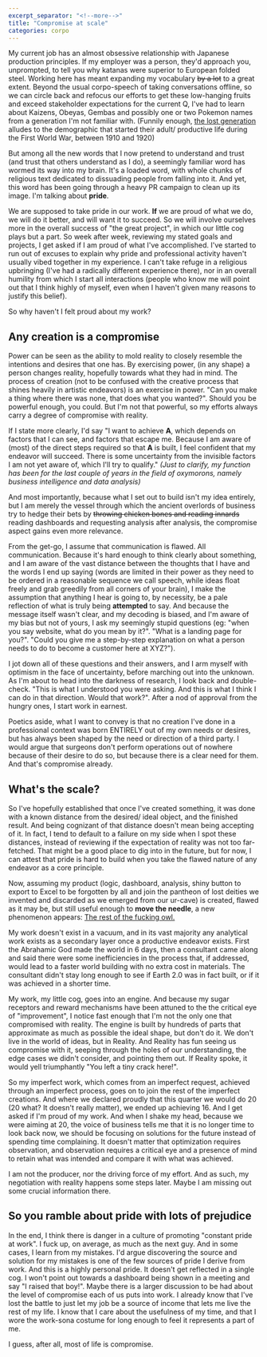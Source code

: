 ```yaml
---
excerpt_separator: "<!--more-->"
title: "Compromise at scale"
categories: corpo
---
```


My current job has an almost obsessive relationship with Japanese production principles. If my employer was a person, they'd approach you, unprompted, to tell you why katanas were superior to European folded steel.
Working here has meant expanding my vocabulary ~~by a lot~~ to a great extent. Beyond the usual corpo-speech of taking conversations offline, so we can circle back and refocus our efforts to get these low-hanging fruits and exceed stakeholder expectations for the current Q, I've had to learn about Kaizens, Obeyas, Gembas and possibly one or two Pokemon names from a generation I'm not familiar with. (Funnily enough, [the lost generation](https://en.wikipedia.org/wiki/Lost_Generation) alludes to the demographic that started their adult/ productive life during the First World War, between 1910 and 1920)

<!--more-->

But among all the new words that I now pretend to understand and trust (and trust that others understand as I do), a seemingly familiar word has wormed its way into my brain.
It's a loaded word, with whole chunks of religious text dedicated to dissuading people from falling into it. And yet, this word has been going through a heavy PR campaign to clean up its image.
I'm talking about **pride**. 

We are supposed to take pride in our work. **If** we are proud of what we do, we will do it better, and will want it to succeed. So we will involve ourselves more in the overall success of "the great project", in which our little cog plays but a part. So week after week, reviewing my stated goals and projects, I get asked if I am proud of what I've accomplished. I've started to run out of excuses to explain why pride and professional activity haven't usually vibed together in my experience.
I can't take refuge in a religious upbringing (I've had a radically different experience there), nor in an overall humility from which I start all interactions (people who know me will point out that I think highly of myself, even when I haven't given many reasons to justify this belief).

So why haven't I felt proud about my work?

## Any creation is a compromise

Power can be seen as the ability to mold reality to closely resemble the intentions and desires that one has. By exercising power, (in any shape) a person changes reality, hopefully towards what they had in mind.
The process of creation (not to be confused with the creative process that shines heavily in artistic endeavors) is an exercise in power. "Can you make a thing where there was none, that does what you wanted?".
Should you be powerful enough, you could. But I'm not that powerful, so my efforts always carry a degree of compromise with reality.

If I state more clearly, I'd say "I want to achieve **A**, which depends on factors that I can see, and factors that escape me. Because I am aware of (most) of the direct steps required so that **A** is built, I feel confident that my endeavor will succeed. There is some uncertainty from the invisible factors I am not yet aware of, which I'll try to qualify."  *(Just to clarify, my function has been for the last couple of years in the field of oxymorons, namely business intelligence and data analysis)*

And most importantly, because what I set out to build isn't my idea entirely, but I am merely the vessel through which the ancient overlords of business try to hedge their bets by ~~throwing chicken bones and reading innards~~ reading dashboards and requesting analysis after analysis, the compromise aspect gains even more relevance.

From the get-go, I assume that communication is flawed. All communication.  Because it's hard enough to think clearly about something, and I am aware of the vast distance between the thoughts that I have and the words I end up saying (words are limited in their power as they need to be ordered in a reasonable sequence we call speech, while ideas float freely and grab greedily from all corners of your brain), I make the assumption that anything I hear is going to, by necessity, be a pale reflection of what is truly being **attempted** to say.
And because the message itself wasn't clear, and my decoding is biased, and I'm aware of my bias but not of yours, I ask my seemingly stupid questions (eg: "when you say website, what do you mean by it?". "What is a landing page for you?".  "Could you give me a step-by-step explanation on what a person needs to do to become a customer here at XYZ?").

I jot down all of these questions and their answers, and I arm myself with optimism in the face of uncertainty, before marching out into the unknown. As I'm about to head into the darkness of research, I look back and double-check. "This is what I understood you were asking. And this is what I think I can do in that direction. Would that work?". After a nod of approval from the hungry ones, I start work in earnest. 

Poetics aside, what I want to convey is that no creation I've done in a professional context was born ENTIRELY out of my own needs or desires, but has always been shaped by the need or direction of a third party. I would argue that surgeons don't perform operations out of nowhere because of their desire to do so, but because there is a clear need for them. And that's compromise already.

## What's the scale?

So I've hopefully established that once I've created something, it was done with a known distance from the desired/ ideal object, and the finished result. And being cognizant of that distance doesn't mean being accepting of it. 
In fact, I tend to default to a failure on my side when I spot these distances, instead of reviewing if the expectation of reality was not too far-fetched. That might be a good place to dig into in the future, but for now, I can attest that pride is hard to build when you take the flawed nature of any endeavor as a core principle.

Now, assuming my product (logic, dashboard, analysis, shiny button to export to Excel to be forgotten by all and join the pantheon of lost deities we invented and discarded as we emerged from our ur-cave) is created, flawed as it may be, but still useful enough to __move the needle__, a new phenomenon appears: [The rest of the fucking owl.](https://substackcdn.com/image/fetch/f_auto,q_auto:good,fl_progressive:steep/https%3A%2F%2Fbucketeer-e05bbc84-baa3-437e-9518-adb32be77984.s3.amazonaws.com%2Fpublic%2Fimages%2F2cfec30a-9684-4445-8a02-17300b7e40e1_1153x987.png)

My work doesn't exist in a vacuum, and in its vast majority any analytical work exists as a secondary layer once a productive endeavor exists. First the Abrahamic God made the world in 6 days, then a consultant came along and said there were some inefficiencies in the process that, if addressed, would lead to a faster world building with no extra cost in materials. The consultant didn't stay long enough to see if Earth 2.0 was in fact built, or if it was achieved in a shorter time.

My work, my little cog, goes into an engine. And because my sugar receptors and reward mechanisms have been attuned to the the critical eye of "improvement", I notice fast enough that I'm not the only one that compromised with reality. The engine is built by hundreds of parts that approximate as much as possible the ideal shape, but don't do it.  We don't live in the world of ideas, but in Reality. And Reality has fun seeing us compromise with it, seeping through the holes of our understanding, the edge cases we didn't consider, and pointing them out. If Reality spoke, it would yell triumphantly "You left a tiny crack here!".

So my imperfect work, which comes from an imperfect request, achieved through an imperfect process, goes on to join the rest of the imperfect creations. And where we declared proudly that this quarter we would do 20  (20 what? It doesn't really matter), we ended up achieving 16. And I get asked if I'm proud of my work.
And when I shake my head, because we were aiming at 20, the voice of business tells me that it is no longer time to look back now, we should be focusing on solutions for the future instead of spending time complaining.
It doesn't matter that optimization requires observation, and observation requires a critical eye  and a presence of mind to retain what was intended and compare it with what was achieved.

I am not the producer, nor the driving force of my effort. And as such, my negotiation with reality happens some steps later. Maybe I am missing out some crucial information there.


## So you ramble about pride with lots of prejudice


In the end, I think there is danger in a culture of promoting "constant pride at work". I fuck up, on average, as much as the next guy. And in some cases, I learn from my mistakes. I'd argue discovering the source and solution for my mistakes is one of the few sources of pride I derive from work. And this is a highly personal pride. It doesn't get reflected in a single cog. I won't point out towards a dashboard being shown in a meeting and say "I raised that boy!".
Maybe there is a larger discussion to be had about the level of compromise each of us puts into work. I already know that I've lost the battle to just let my job be a source of income that lets me live the rest of my life. I know that I care about the usefulness of my time, and that I wore the work-sona costume for long enough to feel it represents a part of me.

I guess, after all, most of life is compromise.

